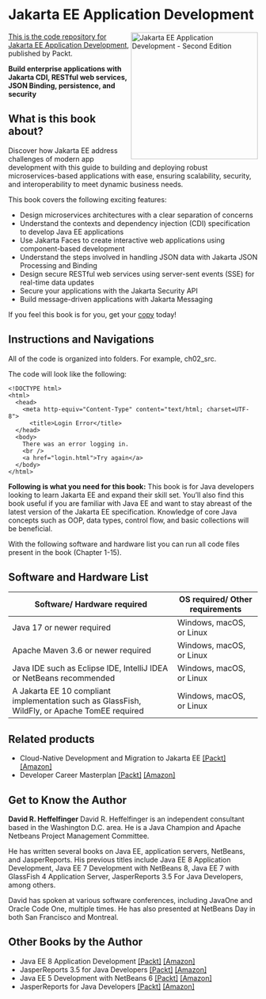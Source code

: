 # Jakarta EE Application Development

<a href="https://www.packtpub.com/product/clean-code-with-c-second-edition/9781837635191"> <img src="https://content.packt.com/B21231/cover_image_small.jpg" alt="Jakarta EE Application Development - Second Edition" itemprop="url" height="256px" align="right">

This is the code repository for [Jakarta EE Application Development](https://www.packtpub.com/product/jakarta-ee-application-development-second-edition/9781835085264), published by Packt.

**Build enterprise applications with Jakarta CDI, RESTful web services, JSON Binding, persistence, and security**

## What is this book about?
Discover how Jakarta EE address challenges of modern app development with this guide to building and deploying robust microservices-based applications with ease, ensuring scalability, security, and interoperability to meet dynamic business needs.

This book covers the following exciting features:
* Design microservices architectures with a clear separation of concerns
* Understand the contexts and dependency injection (CDI) specification to develop Java EE applications
* Use Jakarta Faces to create interactive web applications using component-based development
* Understand the steps involved in handling JSON data with Jakarta JSON Processing and Binding
* Design secure RESTful web services using server-sent events (SSE) for real-time data updates
* Secure your applications with the Jakarta Security API
* Build message-driven applications with Jakarta Messaging

If you feel this book is for you, get your [copy](https://a.co/d/73oVIRc) today!

## Instructions and Navigations

All of the code is organized into folders. For example, ch02_src.

The code will look like the following:

```
<!DOCTYPE html>
<html>
  <head>
    <meta http-equiv="Content-Type" content="text/html; charset=UTF-8">
      <title>Login Error</title>
  </head>
  <body>
    There was an error logging in.
    <br />
    <a href="login.html">Try again</a>
  </body>
</html>
```

**Following is what you need for this book:**
This book is for Java developers looking to learn Jakarta EE and expand their skill set. You’ll also find this book useful if you are familiar with Java EE and want to stay abreast of the latest version of the Jakarta EE specification. Knowledge of core Java concepts such as OOP, data types, control flow, and basic collections will be beneficial.

With the following software and hardware list you can run all code files present in the book (Chapter 1-15).

## Software and Hardware List
| Software/ Hardware required | OS required/ Other requirements |
| ------------------------------------ | ----------------------------------- |
| Java 17 or newer required | Windows, macOS, or Linux |
| Apache Maven 3.6 or newer required | Windows, macOS, or Linux |
| Java IDE such as Eclipse IDE, IntelliJ IDEA or NetBeans recommended | Windows, macOS, or Linux |
| A Jakarta EE 10 compliant implementation such as GlassFish, WildFly, or Apache TomEE required | Windows, macOS, or Linux |

## Related products
* Cloud-Native Development and Migration to Jakarta EE [[Packt]](https://www.packtpub.com/product/cloud-native-development-and-migration-to-jakarta-ee/9781837639625) [[Amazon]](https://a.co/d/46nuKqW)
* Developer Career Masterplan [[Packt]](https://www.packtpub.com/product/developer-career-masterplan/9781801818704) [[Amazon]](https://a.co/d/1JhgDOe)

## Get to Know the Author
**David R. Heffelfinger**
David R. Heffelfinger is an independent consultant based in the Washington D.C. area. He is a Java Champion and Apache Netbeans Project Management Committee.

He has written several books on Java EE, application servers, NetBeans, and JasperReports. His previous titles include Java EE 8 Application Development, Java EE 7 Development with NetBeans 8, Java EE 7 with GlassFish 4 Application Server, JasperReports 3.5 For Java Developers, among others.

David has spoken at various software conferences, including JavaOne and Oracle Code One, multiple times. He has also presented at NetBeans Day in both San Francisco and Montreal.

## Other Books by the Author
* Java EE 8 Application Development [[Packt]](https://www.packtpub.com/product/java-ee-8-application-development/9781788293679) [[Amazon]](https://a.co/d/0orEPdM)
* JasperReports 3.5 for Java Developers [[Packt]](https://www.packtpub.com/product/jasperreports-35-for-java-developers/9781847198082) [[Amazon]](https://a.co/d/7s0O8CK)
* Java EE 5 Development with NetBeans 6 [[Packt]](https://www.packtpub.com/product/java-ee-5-development-with-netbeans-6/9781847195463) [[Amazon]](https://a.co/d/fW2aa6F)
* JasperReports for Java Developers [[Packt]](https://www.packtpub.com/product/jasperreports-for-java-developers/9781904811909) [[Amazon]](https://a.co/d/0gz7WTT)



